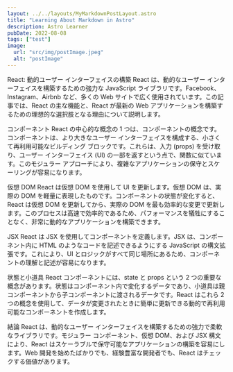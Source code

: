 ```yaml
---
layout: ../../layouts/MyMarkdownPostLayout.astro
title: "Learning About Markdown in Astro"
description: Astro Learner
pubDate: 2022-08-08
tags: ["test"]
image:
  url: "src/img/postImage.jpeg"
  alt: "postImage"
---
```


React: 動的ユーザー インターフェイスの構築
React は、動的なユーザー インターフェイスを構築するための強力な JavaScript ライブラリです。Facebook、Instagram、Airbnb など、多くの Web サイトで広く使用されています。この記事では、React の主な機能と、React が最新の Web アプリケーションを構築するための理想的な選択肢となる理由について説明します。

コンポーネント
React の中心的な概念の 1 つは、コンポーネントの概念です。コンポーネントは、より大きなユーザー インターフェイスを構成する、小さくて再利用可能なビルディング ブロックです。これらは、入力 (props) を受け取り、ユーザー インターフェイス (UI) の一部を返すという点で、関数に似ています。このモジュラー アプローチにより、複雑なアプリケーションの保守とスケーリングが容易になります。

仮想 DOM
React は仮想 DOM を使用して UI を更新します。仮想 DOM は、実際の DOM を軽量に表現したものです。コンポーネントの状態が変化すると、React は仮想 DOM を更新してから、実際の DOM を最も効率的な変更で更新します。このプロセスは高速で効率的であるため、パフォーマンスを犠牲にすることなく、非常に動的なアプリケーションを構築できます。

JSX
React は JSX を使用してコンポーネントを定義します。JSX は、コンポーネント内に HTML のようなコードを記述できるようにする JavaScript の構文拡張です。これにより、UI とロジックがすべて同じ場所にあるため、コンポーネントの理解と記述が容易になります。

状態と小道具
React コンポーネントには、state と props という 2 つの重要な概念があります。状態はコンポーネント内で変化するデータであり、小道具は親コンポーネントから子コンポーネントに渡されるデータです。React はこれら 2 つの概念を使用して、データが変更されたときに簡単に更新できる動的で再利用可能なコンポーネントを作成します。

結論
React は、動的なユーザー インターフェイスを構築するための強力で柔軟なライブラリです。モジュラー コンポーネント、仮想 DOM、および JSX 構文により、React はスケーラブルで保守可能なアプリケーションの構築を容易にします。Web 開発を始めたばかりでも、経験豊富な開発者でも、React はチェックする価値があります。
